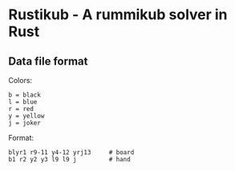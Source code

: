 # Rustikub - A rummikub solver in Rust

## Data file format
Colors:
```
b = black
l = blue
r = red
y = yellow
j = joker
```

Format:
```
blyr1 r9-11 y4-12 yrj13		# board
b1 r2 y2 y3 l9 l9 j			# hand
```
